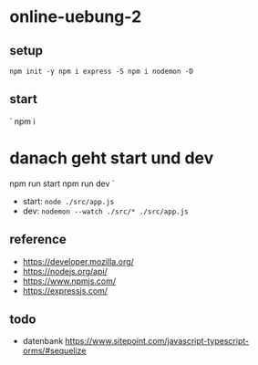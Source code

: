 # online-uebung-2

## setup

`
npm init -y
npm i express -S
npm i nodemon -D
`

## start

`
npm i
# danach geht start und dev
npm run start 
npm run dev
`

- start: `node ./src/app.js`
- dev: `nodemon --watch ./src/* ./src/app.js`

## reference

- https://developer.mozilla.org/
- https://nodejs.org/api/
- https://www.npmjs.com/
- https://expressjs.com/

## todo

- datenbank https://www.sitepoint.com/javascript-typescript-orms/#sequelize